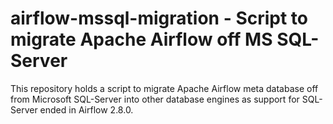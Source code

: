 # airflow-mssql-migration - Script to migrate Apache Airflow off MS SQL-Server

This repository holds a script to migrate Apache Airflow meta database off from
Microsoft SQL-Server into other database engines as support for SQL-Server
ended in Airflow 2.8.0.

